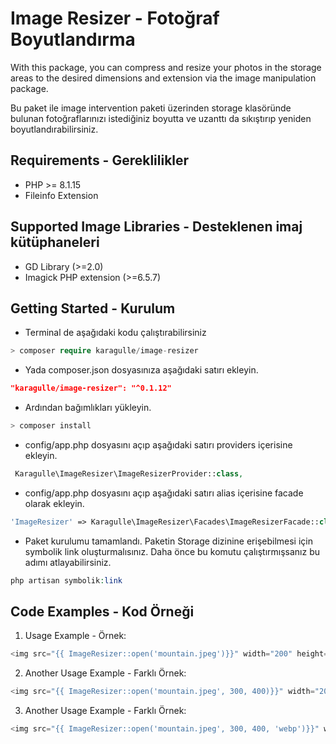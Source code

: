 # Image Resizer - Fotoğraf Boyutlandırma

With this package, you can compress and resize your photos in the storage areas to the desired dimensions and extension via the image manipulation package.

Bu paket ile image intervention paketi üzerinden storage klasöründe bulunan fotoğraflarınızı istediğiniz boyutta ve uzanttı da sıkıştırıp yeniden boyutlandırabilirsiniz.

## Requirements - Gereklilikler

- PHP >= 8.1.15
- Fileinfo Extension

## Supported Image Libraries - Desteklenen imaj kütüphaneleri

- GD Library (>=2.0)
- Imagick PHP extension (>=6.5.7)

## Getting Started - Kurulum

- Terminal de aşağıdaki kodu çalıştırabilirsiniz
```php
> composer require karagulle/image-resizer
```

- Yada composer.json dosyasınıza aşağıdaki satırı ekleyin.
```json
"karagulle/image-resizer": "^0.1.12"
```

- Ardından bağımlıkları yükleyin.
```php
> composer install
```

- config/app.php dosyasını açıp aşağıdaki satırı providers içerisine ekleyin.
```php
 Karagulle\ImageResizer\ImageResizerProvider::class,
```

- config/app.php dosyasını açıp aşağıdaki satırı alias içerisine facade olarak ekleyin.
```php
'ImageResizer' => Karagulle\ImageResizer\Facades\ImageResizerFacade::class
```

- Paket kurulumu tamamlandı. Paketin Storage dizinine erişebilmesi için symbolik link oluşturmalısınız. Daha önce bu komutu çalıştırmışsanız bu adımı atlayabilirsiniz.
```php
php artisan symbolik:link
```

## Code Examples - Kod Örneği

1. Usage Example - Örnek:
```php
<img src="{{ ImageResizer::open('mountain.jpeg')}}" width="200" height="200" alt="">
```

2. Another Usage Example - Farklı Örnek:
```php
<img src="{{ ImageResizer::open('mountain.jpeg', 300, 400)}}" width="200" height="200" alt="">
```

3. Another Usage Example - Farklı Örnek:
```php
<img src="{{ ImageResizer::open('mountain.jpeg', 300, 400, 'webp')}}" width="200" height="200" alt="">
```